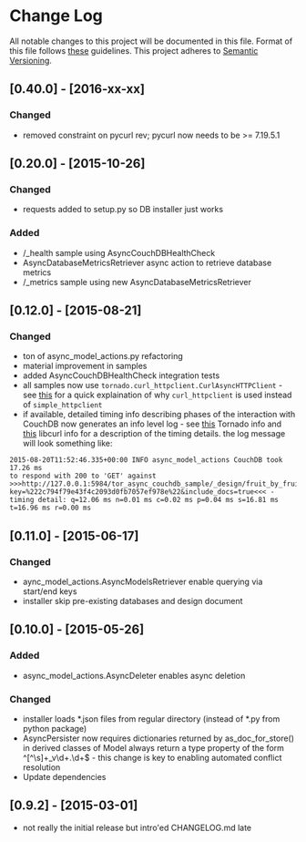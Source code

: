 # Change Log
All notable changes to this project will be documented in this file.
Format of this file follows [these](http://keepachangelog.com/) guidelines.
This project adheres to [Semantic Versioning](http://semver.org/).

## [0.40.0] - [2016-xx-xx]

### Changed
- removed constraint on pycurl rev; pycurl now needs to be >= 7.19.5.1

## [0.20.0] - [2015-10-26]

### Changed
- requests added to setup.py so DB installer just works

### Added
- /_health sample using AsyncCouchDBHealthCheck
- AsyncDatabaseMetricsRetriever async action to retrieve database metrics
- /_metrics sample using new AsyncDatabaseMetricsRetriever

## [0.12.0] - [2015-08-21]

### Changed
- ton of async_model_actions.py refactoring
- material improvement in samples
- added AsyncCouchDBHealthCheck integration tests
- all samples now use ```tornado.curl_httpclient.CurlAsyncHTTPClient``` - see
[this](http://tornado.readthedocs.org/en/latest/httpclient.html) for a quick
explaination of why ```curl_httpclient``` is used instead of ```simple_httpclient```
- if available, detailed timing info describing phases of the interaction
with CouchDB now generates an info level log - see
[this](http://tornado.readthedocs.org/en/latest/httpclient.html#response-objects)
Tornado info and [this](http://curl.haxx.se/libcurl/c/curl_easy_getinfo.html#TIMES)
libcurl info for a description of the timing details. the log message will look
something like:

```
2015-08-20T11:52:46.335+00:00 INFO async_model_actions CouchDB took 17.26 ms
to respond with 200 to 'GET' against >>>http://127.0.0.1:5984/tor_async_couchdb_sample/_design/fruit_by_fruit_id/_view/fruit_by_fruit_id?key=%222c794f79e43f4c2093d0fb7057ef978e%22&include_docs=true<<< -
timing detail: q=12.06 ms n=0.01 ms c=0.02 ms p=0.04 ms s=16.81 ms t=16.96 ms r=0.00 ms
```

## [0.11.0] - [2015-06-17]

### Changed
- aync_model_actions.AsyncModelsRetriever enable querying via start/end keys
- installer skip pre-existing databases and design document

## [0.10.0] - [2015-05-26]
### Added
- async_model_actions.AsyncDeleter enables async deletion

### Changed
- installer loads *.json files from regular directory (instead of *.py from
  python package)
- AsyncPersister now requires dictionaries returned by as_doc_for_store()
  in derived classes of Model always return a type property of the form
  ^[^\s]+_v\d+\.\d+$ - this change is key to enabling automated conflict
  resolution
- Update dependencies

## [0.9.2] - [2015-03-01]
- not really the initial release but intro'ed CHANGELOG.md late
